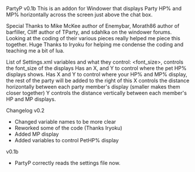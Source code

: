 PartyP v0.1b
This is an addon for Windower that displays Party HP% and MP% horizontally across the screen just above the chat box.

Special Thanks to Mike McKee author of Enemybar, Morath86 author of barfiller, 
Cliff author of TParty, and sdahlka on the windower forums.  Looking at the 
coding of their various pieces really helped me piece this together.
Huge Thanks to Iryoku for helping me condense the coding and teaching me a bit of lua.

List of Settings.xml variables and what they control:
<font_size>,  controls the font_size of the displays
<pet> Has an X, and Y to control where the pet HP% displays shows.
<pos> Has X and Y to control where your HP% and MP% display, the rest of the party will be added to the right of this
<step> X controls the distance horizontally between each party member's display (smaller makes them closer together)
       Y controls the distance vertically between each member's HP and MP displays.

Changelog 
v0.2
- Changed variable names to be more clear
- Reworked some of the code (Thanks Iryoku)
- Added MP display
- Added variables to control PetHP% display

v0.1b
- PartyP correctly reads the settings file now.
